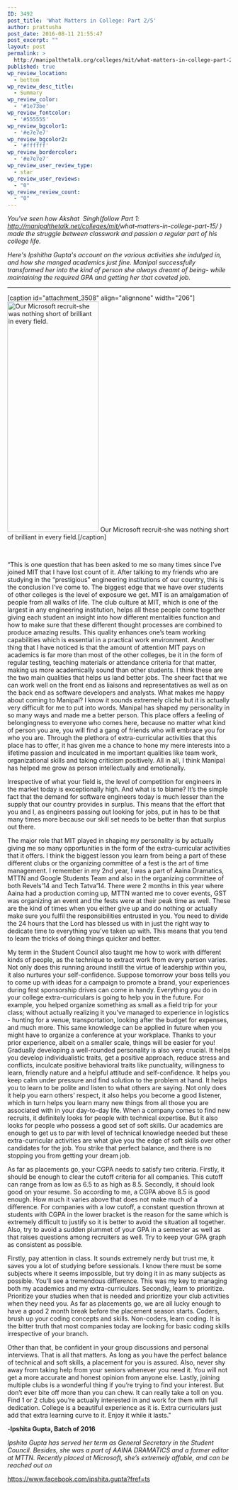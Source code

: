 ```yaml
---
ID: 3492
post_title: 'What Matters in College: Part 2/5'
author: prattusha
post_date: 2016-08-11 21:55:47
post_excerpt: ""
layout: post
permalink: >
  http://manipalthetalk.org/colleges/mit/what-matters-in-college-part-25/
published: true
wp_review_location:
  - bottom
wp_review_desc_title:
  - Summary
wp_review_color:
  - '#1e73be'
wp_review_fontcolor:
  - '#555555'
wp_review_bgcolor1:
  - '#e7e7e7'
wp_review_bgcolor2:
  - '#ffffff'
wp_review_bordercolor:
  - '#e7e7e7'
wp_review_user_review_type:
  - star
wp_review_user_reviews:
  - "0"
wp_review_review_count:
  - "0"
---
```

<em>You've seen how Akshat  Singh(follow Part 1: <span id="sample-permalink"><a href="http://manipalthetalk.net/?p=3502&amp;preview=true" xlink="href">http://manipalthetalk.net/colleges/mit/<span id="editable-post-name">what-matters-in-college-part-15</span>/</a></span> ) made the struggle between classwork and passion a regular part of his college life. </em>

<em>Here's Ipshitha Gupta's account on the various activities she indulged in, and how she manged academics just fine. Manipal successfully transformed her into the kind of person she always dreamt of being- while maintaining the required GPA and getting her that coveted job.</em>

<hr />

[caption id="attachment_3508" align="alignnone" width="206"]<a href="http://manipalthetalk.net/wp-content/uploads/2016/07/12227701_10206833818780767_7695262935429794503_n.jpg" xlink="href"><img class="size-full wp-image-3508" src="http://manipalthetalk.net/wp-content/uploads/2016/07/12227701_10206833818780767_7695262935429794503_n.jpg" alt="Our Microsoft recruit-she was nothing short of brilliant in every field." width="206" height="520" /></a> Our Microsoft recruit-she was nothing short of brilliant in every field.[/caption]

&nbsp;

“This is one question that has been asked to me so many times since I’ve joined MIT that I have lost count of it. After talking to my friends who are studying in the “prestigious” engineering institutions of our country, this is the conclusion I’ve come to. The biggest edge that we have over students of other colleges is the level of exposure we get. MIT is an amalgamation of people from all walks of life. The club culture at MIT, which is one of the largest in any engineering institution, helps all these people come together giving each student an insight into how different mentalities function and how to make sure that these different thought processes are combined to produce amazing results. This quality enhances one’s team working capabilities which is essential in a practical work environment. Another thing that I have noticed is that the amount of attention MIT pays on academics is far more than most of the other colleges, be it in the form of regular testing, teaching materials or attendance criteria for that matter, making us more academically sound than other students. I think these are the two main qualities that helps us land better jobs. The sheer fact that we can work well on the front end as liaisons and representatives as well as on the back end as software developers and analysts. What makes me happy about coming to Manipal? I know it sounds extremely cliché but it is actually very difficult for me to put into words. Manipal has shaped my personality in so many ways and made me a better person. This place offers a feeling of belongingness to everyone who comes here, because no matter what kind of person you are, you will find a gang of friends who will embrace you for who you are. Through the plethora of extra-curricular activities that this place has to offer, it has given me a chance to hone my mere interests into a lifetime passion and inculcated in me important qualities like team work, organizational skills and taking criticism positively. All in all, I think Manipal has helped me grow as person intellectually and emotionally.

Irrespective of what your field is, the level of competition for engineers in the market today is exceptionally high. And what is to blame? It’s the simple fact that the demand for software engineers today is much lesser than the supply that our country provides in surplus. This means that the effort that you and I, as engineers passing out looking for jobs, put in has to be that many times more because our skill set needs to be better than that surplus out there.

The major role that MIT played in shaping my personality is by actually giving me so many opportunities in the form of the extra-curricular activities that it offers. I think the biggest lesson you learn from being a part of these different clubs or the organizing committee of a fest is the art of time management. I remember in my 2nd year, I was a part of Aaina Dramatics, MTTN and Google Students Team and also in the organizing committee of both Revels’14 and Tech Tatva’14. There were 2 months in this year where Aaina had a production coming up, MTTN wanted me to cover events, GST was organizing an event and the fests were at their peak time as well. These are the kind of times when you either give up and do nothing or actually make sure you fulfil the responsibilities entrusted in you. You need to divide the 24 hours that the Lord has blessed us with in just the right way to dedicate time to everything you’ve taken up with. This means that you tend to learn the tricks of doing things quicker and better.

My term in the Student Council also taught me how to work with different kinds of people, as the technique to extract work from every person varies. Not only does this running around instill the virtue of leadership within you, it also nurtures your self-confidence. Suppose tomorrow your boss tells you to come up with ideas for a campaign to promote a brand, your experiences during fest sponsorship drives can come in handy. Everything you do in your college extra-curriculars is going to help you in the future. For example, you helped organize something as small as a field trip for your class; without actually realizing it you’ve managed to experience in logistics - hunting for a venue, transportation, looking after the budget for expenses, and much more. This same knowledge can be applied in future when you might have to organize a conference at your workplace. Thanks to your prior experience, albeit on a smaller scale, things will be easier for you! Gradually developing a well-rounded personality is also very crucial. It helps you develop individualistic traits, get a positive approach, reduce stress and conflicts, inculcate positive behavioral traits like punctuality, willingness to learn, friendly nature and a helpful attitude and self-confidence. It helps you keep calm under pressure and find solution to the problem at hand. It helps you to learn to be polite and listen to what others are saying. Not only does it help you earn others’ respect, it also helps you become a good listener, which in turn helps you learn many new things from all those you are associated with in your day-to-day life. When a company comes to find new recruits, it definitely looks for people with technical expertise. But it also looks for people who possess a good set of soft skills. Our academics are enough to get us to par with level of technical knowledge needed but these extra-curricular activities are what give you the edge of soft skills over other candidates for the job. You strike that perfect balance, and there is no stopping you from getting your dream job.

As far as placements go, your CGPA needs to satisfy two criteria. Firstly, it should be enough to clear the cutoff criteria for all companies. This cutoff can range from as low as 6.5 to as high as 8.5. Secondly, it should look good on your resume. So according to me, a CGPA above 8.5 is good enough. How much it varies above that does not make much of a difference. For companies with a low cutoff, a constant question thrown at students with CGPA in the lower bracket is the reason for the same which is extremely difficult to justify so it is better to avoid the situation all together. Also, try to avoid a sudden plummet of your GPA in a semester as well as that raises questions among recruiters as well. Try to keep your GPA graph as consistent as possible.

Firstly, pay attention in class. It sounds extremely nerdy but trust me, it saves you a lot of studying before sessionals. I know there must be some subjects where it seems impossible, but try doing it in as many subjects as possible. You’ll see a tremendous difference. This was my key to managing both my academics and my extra-curriculars. Secondly, learn to prioritize. Prioritize your studies when that is needed and prioritize your club activities when they need you. As far as placements go, we are all lucky enough to have a good 2 month break before the placement season starts. Coders, brush up your coding concepts and skills. Non-coders, learn coding. It is the bitter truth that most companies today are looking for basic coding skills irrespective of your branch.

Other than that, be confident in your group discussions and personal interviews. That is all that matters. As long as you have the perfect balance of technical and soft skills, a placement for you is assured. Also, never shy away from taking help from your seniors whenever you need it. You will not get a more accurate and honest opinion from anyone else. Lastly, joining multiple clubs is a wonderful thing if you’re trying to find your interest. But don’t ever bite off more than you can chew. It can really take a toll on you. Find 1 or 2 clubs you’re actually interested in and work for them with full dedication. College is a beautiful experience as it is. Extra curriculars just add that extra learning curve to it. Enjoy it while it lasts."

-<strong>Ipshita Gupta, Batch of 2016</strong>

<em>Ipshita Gupta has served her term as General Secretary in the Student Council. Besides, she was a part of AAINA DRAMATICS and a former editor at MTTN. Recently placed at Microsoft, she’s extremely affable, and can be reached out on</em>

<a href="https://www.facebook.com/ipshita.gupta?fref=ts" xlink="href">https://www.facebook.com/ipshita.gupta?fref=ts</a>